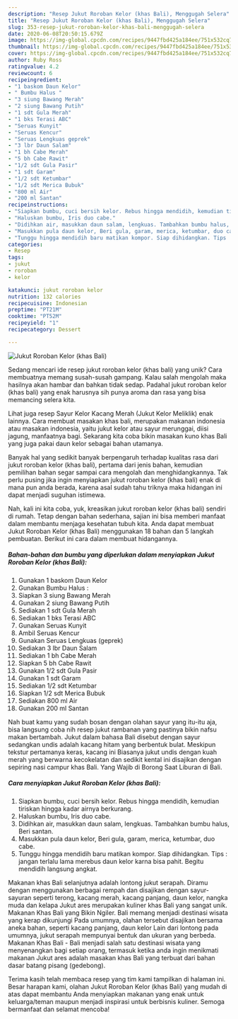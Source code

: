 ```yaml
---
description: "Resep Jukut Roroban Kelor (khas Bali), Menggugah Selera"
title: "Resep Jukut Roroban Kelor (khas Bali), Menggugah Selera"
slug: 353-resep-jukut-roroban-kelor-khas-bali-menggugah-selera
date: 2020-06-08T20:50:15.679Z
image: https://img-global.cpcdn.com/recipes/9447fbd425a184ee/751x532cq70/jukut-roroban-kelor-khas-bali-foto-resep-utama.jpg
thumbnail: https://img-global.cpcdn.com/recipes/9447fbd425a184ee/751x532cq70/jukut-roroban-kelor-khas-bali-foto-resep-utama.jpg
cover: https://img-global.cpcdn.com/recipes/9447fbd425a184ee/751x532cq70/jukut-roroban-kelor-khas-bali-foto-resep-utama.jpg
author: Ruby Ross
ratingvalue: 4.2
reviewcount: 6
recipeingredient:
- "1 baskom Daun Kelor"
- " Bumbu Halus "
- "3 siung Bawang Merah"
- "2 siung Bawang Putih"
- "1 sdt Gula Merah"
- "1 bks Terasi ABC"
- "Seruas Kunyit"
- "Seruas Kencur"
- "Seruas Lengkuas geprek"
- "3 lbr Daun Salam"
- "1 bh Cabe Merah"
- "5 bh Cabe Rawit"
- "1/2 sdt Gula Pasir"
- "1 sdt Garam"
- "1/2 sdt Ketumbar"
- "1/2 sdt Merica Bubuk"
- "800 ml Air"
- "200 ml Santan"
recipeinstructions:
- "Siapkan bumbu, cuci bersih kelor. Rebus hingga mendidih, kemudian tiriskan hingga kadar airnya berkurang."
- "Haluskan bumbu, Iris duo cabe."
- "Didihkan air, masukkan daun salam, lengkuas. Tambahkan bumbu halus, Beri santan."
- "Masukkan pula daun kelor, Beri gula, garam, merica, ketumbar, duo cabe."
- "Tunggu hingga mendidih baru matikan kompor. Siap dihidangkan. Tips : jangan terlalu lama merebus daun kelor karna bisa pahit. Begitu mendidih langsung angkat."
categories:
- Resep
tags:
- jukut
- roroban
- kelor

katakunci: jukut roroban kelor 
nutrition: 132 calories
recipecuisine: Indonesian
preptime: "PT21M"
cooktime: "PT52M"
recipeyield: "1"
recipecategory: Dessert

---
```



![Jukut Roroban Kelor (khas Bali)](https://img-global.cpcdn.com/recipes/9447fbd425a184ee/751x532cq70/jukut-roroban-kelor-khas-bali-foto-resep-utama.jpg)

Sedang mencari ide resep jukut roroban kelor (khas bali) yang unik? Cara membuatnya memang susah-susah gampang. Kalau salah mengolah maka hasilnya akan hambar dan bahkan tidak sedap. Padahal jukut roroban kelor (khas bali) yang enak harusnya sih punya aroma dan rasa yang bisa memancing selera kita.

Lihat juga resep Sayur Kelor Kacang Merah (Jukut Kelor Meliklik) enak lainnya. Cara membuat masakan khas bali, merupakan makanan indonesia atau masakan indonesia, yaitu jukut kelor atau sayur merunggai, diisi jagung, manfaatnya bagi. Sekarang kita coba bikin masakan kuno khas Bali yang juga pakai daun kelor sebagai bahan utamanya.

Banyak hal yang sedikit banyak berpengaruh terhadap kualitas rasa dari jukut roroban kelor (khas bali), pertama dari jenis bahan, kemudian pemilihan bahan segar sampai cara mengolah dan menghidangkannya. Tak perlu pusing jika ingin menyiapkan jukut roroban kelor (khas bali) enak di mana pun anda berada, karena asal sudah tahu triknya maka hidangan ini dapat menjadi suguhan istimewa.


Nah, kali ini kita coba, yuk, kreasikan jukut roroban kelor (khas bali) sendiri di rumah. Tetap dengan bahan sederhana, sajian ini bisa memberi manfaat dalam membantu menjaga kesehatan tubuh kita. Anda dapat membuat Jukut Roroban Kelor (khas Bali) menggunakan 18 bahan dan 5 langkah pembuatan. Berikut ini cara dalam membuat hidangannya.

<!--inarticleads1-->

##### Bahan-bahan dan bumbu yang diperlukan dalam menyiapkan Jukut Roroban Kelor (khas Bali):

1. Gunakan 1 baskom Daun Kelor
1. Gunakan  Bumbu Halus :
1. Siapkan 3 siung Bawang Merah
1. Gunakan 2 siung Bawang Putih
1. Sediakan 1 sdt Gula Merah
1. Sediakan 1 bks Terasi ABC
1. Gunakan Seruas Kunyit
1. Ambil Seruas Kencur
1. Gunakan Seruas Lengkuas (geprek)
1. Sediakan 3 lbr Daun Salam
1. Sediakan 1 bh Cabe Merah
1. Siapkan 5 bh Cabe Rawit
1. Gunakan 1/2 sdt Gula Pasir
1. Gunakan 1 sdt Garam
1. Sediakan 1/2 sdt Ketumbar
1. Siapkan 1/2 sdt Merica Bubuk
1. Sediakan 800 ml Air
1. Gunakan 200 ml Santan


Nah buat kamu yang sudah bosan dengan olahan sayur yang itu-itu aja, bisa langsung coba nih resep jukut rambanan yang pastinya bikin nafsu makan bertambah. Jukut dalam bahasa Bali disebut dengan sayur sedangkan undis adalah kacang hitam yang berbentuk bulat. Meskipun tekstur pertamanya keras, kacang ini Biasanya jukut undis dengan kuah merah yang berwarna kecokelatan dan sedikit kental ini disajikan dengan sepiring nasi campur khas Bali. Yang Wajib di Borong Saat Liburan di Bali. 

<!--inarticleads2-->

##### Cara menyiapkan Jukut Roroban Kelor (khas Bali):

1. Siapkan bumbu, cuci bersih kelor. Rebus hingga mendidih, kemudian tiriskan hingga kadar airnya berkurang.
1. Haluskan bumbu, Iris duo cabe.
1. Didihkan air, masukkan daun salam, lengkuas. Tambahkan bumbu halus, Beri santan.
1. Masukkan pula daun kelor, Beri gula, garam, merica, ketumbar, duo cabe.
1. Tunggu hingga mendidih baru matikan kompor. Siap dihidangkan. Tips : jangan terlalu lama merebus daun kelor karna bisa pahit. Begitu mendidih langsung angkat.


Makanan khas Bali selanjutnya adalah lontong jukut serapah. Diramu dengan menggunakan berbagai rempah dan disajikan dengan sayur-sayuran seperti terong, kacang merah, kacang panjang, daun kelor, nangka muda dan kelapa Jukut ares merupakan kuliner khas Bali yang sangat unik. Makanan Khas Bali yang Bikin Ngiler. Bali memang menjadi destinasi wisata yang kerap dikunjungi Pada umumnya, olahan tersebut disajikan bersama aneka bahan, seperti kacang panjang, daun kelor Lain dari lontong pada umumnya, jukut serapah mempunyai bentuk dan ukuran yang berbeda. Makanan Khas Bali - Bali menjadi salah satu destinasi wisata yang menyenangkan bagi setiap orang, termasuk ketika anda ingin menikmati makanan Jukut ares adalah masakan khas Bali yang terbuat dari bahan dasar batang pisang (gedebong). 

Terima kasih telah membaca resep yang tim kami tampilkan di halaman ini. Besar harapan kami, olahan Jukut Roroban Kelor (khas Bali) yang mudah di atas dapat membantu Anda menyiapkan makanan yang enak untuk keluarga/teman maupun menjadi inspirasi untuk berbisnis kuliner. Semoga bermanfaat dan selamat mencoba!
